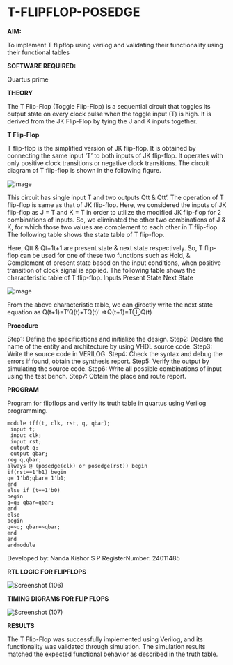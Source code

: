 # T-FLIPFLOP-POSEDGE

**AIM:**

To implement  T flipflop using verilog and validating their functionality using their functional tables

**SOFTWARE REQUIRED:**

Quartus prime

**THEORY**

The T Flip-Flop (Toggle Flip-Flop) is a sequential circuit that toggles its output state on every clock pulse when the toggle input (T) is high. It is derived from the JK Flip-Flop by tying the J and K inputs together.

**T Flip-Flop**

T flip-flop is the simplified version of JK flip-flop. It is obtained by connecting the same input ‘T’ to both inputs of JK flip-flop. It operates with only positive clock transitions or negative clock transitions. The circuit diagram of T flip-flop is shown in the following figure.

![image](https://github.com/naavaneetha/T-FLIPFLOP-POSEDGE/assets/154305477/458a68fe-2d08-4a9d-ac4f-7ae0480ce0bd)

 
This circuit has single input T and two outputs Qtt & Qtt’. The operation of T flip-flop is same as that of JK flip-flop. Here, we considered the inputs of JK flip-flop as J = T and K = T in order to utilize the modified JK flip-flop for 2 combinations of inputs. So, we eliminated the other two combinations of J & K, for which those two values are complement to each other in T flip-flop. The following table shows the state table of T flip-flop.

Here, Qtt & Qt+1t+1 are present state & next state respectively. So, T flip-flop can be used for one of these two functions such as Hold, & Complement of present state based on the input conditions, when positive transition of clock signal is applied. The following table shows the characteristic table of T flip-flop. Inputs Present State Next State

![image](https://github.com/naavaneetha/T-FLIPFLOP-POSEDGE/assets/154305477/cdd7fb32-539f-4b66-bb8d-f305a153c886)

 
From the above characteristic table, we can directly write the next state equation as Q(t+1)=T′Q(t)+TQ(t)′ ⇒Q(t+1)=T⊕Q(t)

**Procedure**

Step1: Define the specifications and initialize the design.
Step2: Declare the name of the entity and architecture by using VHDL source code.
Step3: Write the source code in VERILOG.
Step4: Check the syntax and debug the errors if found, obtain the synthesis report.
Step5: Verify the output by simulating the source code.
Step6: Write all possible combinations of input using the test bench.
Step7: Obtain the place and route report.


**PROGRAM**

Program for flipflops and verify its truth table in quartus using Verilog programming. 

```
module tff(t, clk, rst, q, qbar);
 input t;
 input clk;
 input rst;
 output q;
 output qbar;
reg q,qbar;
always @ (posedge(clk) or posedge(rst)) begin
if(rst==1'b1) begin
q= 1'b0;qbar= 1'b1;
end
else if (t==1'b0)
begin
q=q; qbar=qbar;
end
else
begin
q=~q; qbar=~qbar;
end
end
endmodule

```
Developed by: Nanda Kishor S P
RegisterNumber: 24011485


**RTL LOGIC FOR FLIPFLOPS**

![Screenshot (106)](https://github.com/user-attachments/assets/8e34fa56-88cb-4872-8c12-f5e09cfb9c7f)


**TIMING DIGRAMS FOR FLIP FLOPS**

 ![Screenshot (107)](https://github.com/user-attachments/assets/a3271920-9f0c-427a-86c2-0e822b0af0f0)


**RESULTS**

The T Flip-Flop was successfully implemented using Verilog, and its functionality was validated through simulation. The simulation results matched the expected functional behavior as described in the truth table.

